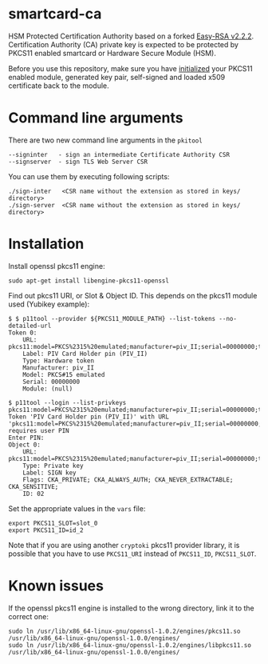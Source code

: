 # smartcard-ca  

HSM Protected Certification Authority based on a forked [Easy-RSA v2.2.2](https://github.com/OpenVPN/easy-rsa/tree/2.2.2).  
Certification Authority (CA) private key is expected to be protected by PKCS11 enabled smartcard or Hardware Secure Module (HSM).  

Before you use this repository, make sure you have [initialized](USAGE.md) your PKCS11 enabled module, generated key pair, self-signed and loaded x509 certificate back to the module.  

Command line arguments
======================

There are two new command line arguments in the `pkitool`
```
--signinter   - sign an intermediate Certificate Authority CSR
--signserver  - sign TLS Web Server CSR
```
You can use them by executing following scripts:  
```
./sign-inter   <CSR name without the extension as stored in keys/ directory>
./sign-server  <CSR name without the extension as stored in keys/ directory>
```

Installation
============
Install openssl pkcs11 engine:  
```
sudo apt-get install libengine-pkcs11-openssl
```

Find out pkcs11 URI, or Slot & Object ID. This depends on the pkcs11 module used (Yubikey example):  
```
$ $ p11tool --provider ${PKCS11_MODULE_PATH} --list-tokens --no-detailed-url
Token 0:
	URL: pkcs11:model=PKCS%2315%20emulated;manufacturer=piv_II;serial=00000000;token=PIV%20Card%20Holder%20pin%20%28PIV_II%29
	Label: PIV Card Holder pin (PIV_II)
	Type: Hardware token
	Manufacturer: piv_II
	Model: PKCS#15 emulated
	Serial: 00000000
	Module: (null)

$ p11tool --login --list-privkeys pkcs11:model=PKCS%2315%20emulated;manufacturer=piv_II;serial=00000000;token=PIV%20Card%20Holder%20pin%20%28PIV_II%29
Token 'PIV Card Holder pin (PIV_II)' with URL 'pkcs11:model=PKCS%2315%20emulated;manufacturer=piv_II;serial=00000000;token=PIV%20Card%20Holder%20pin%20%28PIV_II%29' requires user PIN
Enter PIN:
Object 0:
	URL: pkcs11:model=PKCS%2315%20emulated;manufacturer=piv_II;serial=00000000;token=PIV%20Card%20Holder%20pin%20%28PIV_II%29;id=%02;object=SIGN%20key;type=private
	Type: Private key
	Label: SIGN key
	Flags: CKA_PRIVATE; CKA_ALWAYS_AUTH; CKA_NEVER_EXTRACTABLE; CKA_SENSITIVE;
	ID: 02
```

Set the appropriate values in the `vars` file:  
```
export PKCS11_SLOT=slot_0
export PKCS11_ID=id_2
```

Note that if you are using another `cryptoki` pkcs11 provider library, it is possible that you have to use `PKCS11_URI` instead of `PKCS11_ID`, `PKCS11_SLOT`.  

Known issues
============
If the openssl pkcs11 engine is installed to the wrong directory, link it to the correct one:  
```
sudo ln /usr/lib/x86_64-linux-gnu/openssl-1.0.2/engines/pkcs11.so /usr/lib/x86_64-linux-gnu/openssl-1.0.0/engines/
sudo ln /usr/lib/x86_64-linux-gnu/openssl-1.0.2/engines/libpkcs11.so /usr/lib/x86_64-linux-gnu/openssl-1.0.0/engines/
```
